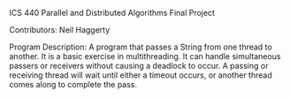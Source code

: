 ICS 440 Parallel and Distributed Algorithms
Final Project

Contributors: Neil Haggerty

Program Description:
A program that passes a String from one thread to another. It is a basic exercise in multithreading. It can handle simultaneous passers or receivers without causing a deadlock to occur. A passing or receiving thread will wait until either a timeout occurs, or another thread comes along to complete the pass. 


